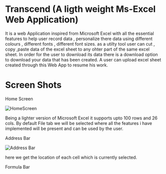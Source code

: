# Transcend (A ligth weight Ms-Excel Web Application)

It is a web Application inspired from Microsoft Excel with all the 
essential features to help user record data , personalize there data
using different colours , different fonts , different font sizes.
as a utilty tool user can cut , copy ,paste data of the excel sheet to 
any ohter part of the same excel sheet.
In order for the user to download its data there is a download option
to download your data that has been created.
A user can upload excel sheet created through this Web App to resume his work.


# Screen Shots

Home Screen

![HomeScreen](https://user-images.githubusercontent.com/56187643/210245083-52874fb1-408e-40e7-8a5a-6e992ead0baa.png)

Being a lighter version of Microsoft Excel it supports upto 100 rows and 26 cols.
By default File tab we will be selected where all the features i have implemented will be present and can be used by the user.

Address Bar

![Address Bar](https://user-images.githubusercontent.com/56187643/210246462-87a20aa5-b9ed-4c9d-b993-85a8a875636c.png)

here we get the location of each cell which is currently selected.

Formula Bar

